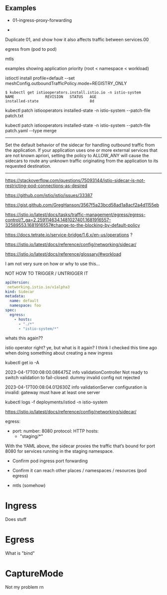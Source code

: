 
## Examples

- 01-ingress-proxy-forwarding

-



Duplicate 01, and show how it also affects traffic between services.00




egress from (pod to pod)

mtls



examples showing application priority (root < namespace < workload)




istioctl install profile=default --set meshConfig.outboundTrafficPolicy.mode=REGISTRY_ONLY




```shell
$ kubectl get istiooperators.install.istio.io -n istio-system
NAME              REVISION   STATUS   AGE
installed-state                       8d
```

kubectl patch istiooperators installed-state -n istio-system --patch-file patch.txt


kubectl patch istiooperators installed-state -n istio-system --patch-file patch.yaml  --type merge






---
Set the default behavior of the sidecar for handling outbound traffic from the application. If your application uses one or more external services that are not known apriori, setting the policy to ALLOW_ANY will cause the sidecars to route any unknown traffic originating from the application to its requested destination.



---
https://stackoverflow.com/questions/75093144/istio-sidecar-is-not-restricting-pod-connections-as-desired

https://github.com/istio/istio/issues/33387

https://gist.github.com/GregHanson/3567f5a23bcd58ad1a8acf2a4d1155eb


https://istio.io/latest/docs/tasks/traffic-management/egress/egress-control/?_ga=2.259114634.1481027401.1681916557-32589553.1681916557#change-to-the-blocking-by-default-policy







https://docs.tetrate.io/service-bridge/1.6.x/en-us/operations     ?


https://istio.io/latest/docs/reference/config/networking/sidecar/


https://istio.io/latest/docs/reference/glossary/#workload


I am not very sure on how or why to use this...



NOT HOW TO TRIGGER / UNTRIGGER IT

```yaml
apiVersion:
 networking.istio.io/v1alpha3
kind: Sidecar
metadata:
  name: default
  namespace: foo
spec:
  egress:
    - hosts:
      - "./*"
      - "istio-system/*"
```



whats this again??

istio operator right? ye, but what is it again? I think I checked this time ago when doing something about creating a new ingress


kubectl get io -A


2023-04-17T00:08:00.086475Z     info    validationController    Not ready to switch validation to fail-closed: dummy invalid config not rejected


2023-04-17T00:08:04.012630Z     info    validationServer        configuration is invalid: gateway must have at least one server




kubectl logs -f deployments/istiod -n istio-system   

https://istio.io/latest/docs/reference/config/networking/sidecar/




  egress:
  - port:
      number: 8080
      protocol: HTTP
    hosts:
    - "staging/*"



With the YAML above, the sidecar proxies the traffic that’s bound for port 8080 for services running in the staging namespace.








- Confirm pod ingress port forwarding

- Confirm it can reach other places / namespaces / resources (pod egress)

- mtls (somehow)


# Ingress

Does stuff

# Egress

What is "bind"

# CaptureMode

Not my problem rn